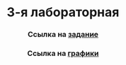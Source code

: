 
<h1 align="center">3-я лабораторная</h1>

<span> </span>
<h3 align="center">Ссылка на <a href="https://drive.google.com/drive/folders/1nOqOvQt7JL47Hs4P1zPSNKczyow92d4s)https://drive.google.com/drive/folders/1nOqOvQt7JL47Hs4P1zPSNKczyow92d4s" target="_blank">задание</a> 

<h3 align="center">Ссылка на <a href="https://docs.google.com/spreadsheets/d/1-XGmICNCfyjJu5Z4UpgmCYQSykme6tYPRvIPzMWdlY0/edit?usp=sharing" target="_blank">графики</a> 

